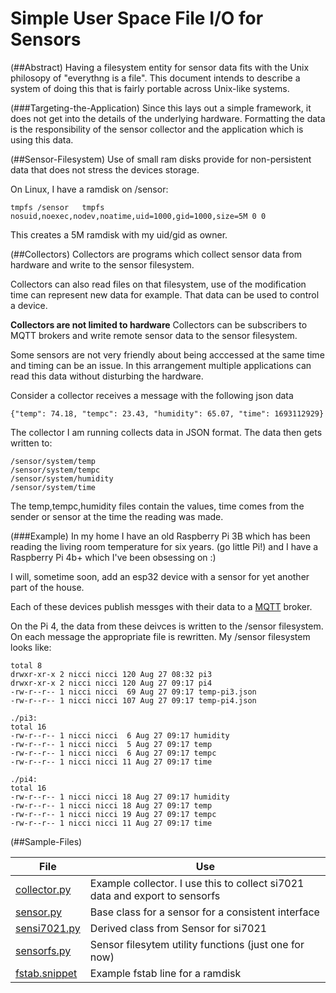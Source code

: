# Simple User Space File I/O for Sensors

(##Abstract)
Having a filesystem entity for sensor data fits with the Unix philosopy of "everythng is a file". This document intends to describe a system of doing this that is fairly portable across Unix-like systems. 

(###Targeting-the-Application)
Since this lays out a simple framework, it does not get into the details of the underlying hardware. Formatting the data is the responsibility of the sensor collector and the application which is using this data. 

(##Sensor-Filesystem)
Use of small ram disks provide for non-persistent data that does not stress the devices storage. 

On Linux, I have a ramdisk on /sensor:
```
tmpfs /sensor	tmpfs nosuid,noexec,nodev,noatime,uid=1000,gid=1000,size=5M 0 0
```

This creates a 5M ramdisk with my uid/gid as owner.


(##Collectors)
Collectors are programs which collect sensor data from hardware and write to the sensor filesystem.

Collectors can also read files on that filesystem, use of the modification time can represent new data for example. That data can be used to control a device. 

**Collectors are not limited to hardware**
Collectors can be subscribers to MQTT brokers and write remote sensor data to the sensor filesystem.

Some sensors are not very friendly about being acccessed at the same time and timing can be an issue. In this arrangement multiple applications can read this data without disturbing the hardware. 

Consider a collector receives a message with the following json data
```
{"temp": 74.18, "tempc": 23.43, "humidity": 65.07, "time": 1693112929}
```
The collector I am running collects data in JSON format. The data then gets written to: 

```
/sensor/system/temp
/sensor/system/tempc
/sensor/system/humidity
/sensor/system/time
```
The temp,tempc,humidity files contain the values, time comes from the sender or sensor at the time the reading was made. 

(###Example)
In my home I have an old Raspberry Pi 3B which has been reading the living room temperature for six years. (go little Pi!) and I have a Raspberry Pi 4b+ which I've been obsessing on :) 

I will, sometime soon, add an esp32 device with a sensor for yet another part of the house. 

Each of these devices publish messges with their data to a [MQTT](https://mqtt.org) broker. 

On the Pi 4, the data from these deivces is written to the /sensor filesystem. On each message the appropriate file is rewritten.
My /sensor filesystem looks like:

```
total 8
drwxr-xr-x 2 nicci nicci 120 Aug 27 08:32 pi3
drwxr-xr-x 2 nicci nicci 120 Aug 27 09:17 pi4
-rw-r--r-- 1 nicci nicci  69 Aug 27 09:17 temp-pi3.json
-rw-r--r-- 1 nicci nicci 107 Aug 27 09:17 temp-pi4.json

./pi3:
total 16
-rw-r--r-- 1 nicci nicci  6 Aug 27 09:17 humidity
-rw-r--r-- 1 nicci nicci  5 Aug 27 09:17 temp
-rw-r--r-- 1 nicci nicci  6 Aug 27 09:17 tempc
-rw-r--r-- 1 nicci nicci 11 Aug 27 09:17 time

./pi4:
total 16
-rw-r--r-- 1 nicci nicci 18 Aug 27 09:17 humidity
-rw-r--r-- 1 nicci nicci 18 Aug 27 09:17 temp
-rw-r--r-- 1 nicci nicci 19 Aug 27 09:17 tempc
-rw-r--r-- 1 nicci nicci 11 Aug 27 09:17 time

```

(##Sample-Files)

|File|Use
-----|-----------------
[collector.py](collector.py)|Example collector. I use this to collect si7021 data and export to sensorfs
[sensor.py](sensor.py)|Base class for a sensor for a consistent interface
[sensi7021.py](sensi7021.py)|Derived class from Sensor for si7021
[sensorfs.py](sensorfs.py)|Sensor filesytem utility functions (just one for now)
[fstab.snippet](fstab.snippet)|Example fstab line for a ramdisk